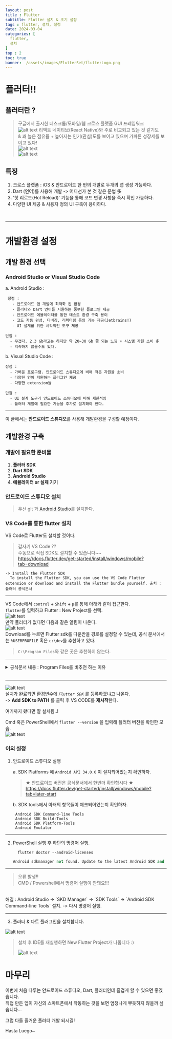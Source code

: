 ```yaml
---
layout: post
title : Flutter 
subtitle: Flutter 설치 & 초기 설정
tags : flutter, 설치, 설정
date: 2024-03-04
categories: [
  flutter,
  설치
]
top : 2
toc: true
banner:  /assets/images/FlutterSet/flutterLogo.png
---
```


# 플러터!!

## 플러터란 ?
> 구글에서 출시한 데스크톱/모바일/웹 크로스 플랫폼 GUI 프레임워크  
![alt text](/assets/images/FlutterSet/Cross.png "플러터 공식 : 설치 가이드") 
> 리액트 네이티브(React Native)와 주로 비교되고 있는 것 같기도 <br>
> & 꽤 높은 점유율 + 높아지는 인기(관심)도를 보이고 있으며 가파른 성장세를 보이고 있다! <br>
> ![alt text](/assets/images/FlutterSet/tend.png) <br>
> ![alt text](/assets/images/FlutterSet/marketshare.png)<br>


## 특징
1. 크로스 플랫폼 :  iOS & 안드로이드 한 번의 개발로 두개의 앱 생성 가능하다. <br>
2. Dart (언어)를 사용해 개발  -> 어디선가 본 것 같은 문법 多<br>
3. '핫 리로드(Hot Reload)' 기능을 통해 코드 변경 사항을 즉시 확인 가능하다. <br>
4. 다양한 UI 제공 & 사용자 정의 UI 구축이 용이하다.


<br>

---

# 개발환경 설정

## 개발 환경 선택 
### Android Studio or Visual Studio Code  
a. Android Studio :  

     장점 : 
       - 안드로이드 앱 개발에 최적화 된 환경  
       - 플러터와 Dart 언어를 지원하는 풍부한 플로그인 제공  
       - 안드로이드 에뮬레이터를 통한 테스트 환경 구축 용이  
       - 코드 자동 완성, 디버깅, 리펙터링 등의 기능 제공(Jetbrains!)  
       - UI 설계를 위한 시각적인 도구 제공  

    단점 : 
      - 무겁다. 2.3 Gb라고는 하지만 약 20~30 Gb 쯤 되는 느낌 + 시스템 자원 소비 多
      - 익숙하지 않을수도 있다.
   
b. Visual Studio Code :   

    장점 : 
      - 가벼운 프로그램. 안드로이드 스튜디오에 비해 적은 자원을 소비
      - 다양한 언어 지원하는 플러그인 제공
      - 다양한 extension들

    단점 :   
      - UI 설계 도구가 안드로이드 스튜디오에 비해 제한적임
      - 플러터 개발에 필요한 기능을 추가로 설치해야 한다.

---

이 글에서는 **안드로이드 스튜디오**를 사용해 개발환경을 구성할 예정이다.

## 개발환경 구축


### 개발에 필요한 준비물
1. **플러터 SDK**
2. **Dart SDK**
3. **Android Studio**
4. **에뮬레이터 or 실제 기기**

### 안드로이드 스튜디오 설치
> 우선 git 과 [Android Studio](https://developer.android.com/studio?hl=ko)를 설치한다.

### VS Code를 통한 flutter 설치
VS Code로 Flutter도 설치할 것이다.
  > 갑자기 VS Code ??   
  > 수동으로 직접 SDK도 설치할 수 있습니다~~  
    https://docs.flutter.dev/get-started/install/windows/mobile?tab=download
    
    -> Install the Flutter SDK
      To install the Flutter SDK, you can use the VS Code Flutter extension or download and install the Flutter bundle yourself. 출처 : 플러터 공식문서
---

 VS Code에서 `control` + `Shift` + `p`를 통해 아래와 같이 접근한다.<br>
    `flutter`를 입력하고 Flutter : New Project를 선택. <br>
   ![alt text](/assets/images/FlutterSet/vs_install.png)<br>
   만약 플러터가 없다면 다음과 같은 알림이 나온다. <br>
  ![alt text](/assets/images/FlutterSet/VsCodeSDK.png) <br>
  Download를 누르면 Flutter sdk를 다운받을 경로를 설정할 수 있는데, 
  공식 문서에서는 `%USERPROFILE` 혹은 `c:\dev`를 추천하고 있다. <br>
  > `C:\Program Files`와 같은 곳은 추천하지 않는다.

---
  <details>
    <summary> 공식문서 내용 : Program Files를 비추천 하는 이유</summary>
    <div markdonw="1"> 
      
        Don’t install Flutter to a directory or path that meets one or both of the following conditions:  
        The path contains special characters or spaces.  
        The path requires elevated privileges.  
        As an example, C:\Program Files fails both conditions.  

    </div>
  </details>
  <br>

---

  ![alt text](/assets/images/FlutterSet/VSEndInstall.png)  
  설치가 완료되면 환경변수에 *`Flutter SDK`* 를 등록하겠냐고 나온다. <br> -> **Add SDK to PATH** 를 클릭 후 VS CODE를 **재시작**한다.


  여기까지 왔다면 잘 설치됨..!

  Cmd 혹은 PowerShell에서 `flutter --version` 을 입력해 플러터 버전을 확인한 모습. <br>
  ![alt text](/assets/images/FlutterSet/cmdCheck.png)

### 이외 설정

1. 안드로이드 스튜디오 실행  

   a. SDK Platforms 에 `Android API 34.0.0` 이 설치되어있는지 확인하자.
      > ★ 안드로이드 버전은 공식문서에서 한번더 확인합시다 ★   
      https://docs.flutter.dev/get-started/install/windows/mobile?tab=later-start
      
    
   b. SDK tools에서 아래의 항목들이 체크되어있는지 확인하자.

        Android SDK Command-line Tools  
        Android SDK Build-Tools  
        Android SDK Platform-Tools  
        Android Emulator  

---
2. PowerShell 실행 후 하단의 명령어 실행.

    ```shell
      flutter doctor --android-licenses 
    ``` 
    ```py
    Android sdkmanager not found. Update to the latest Android SDK and ensure that the cmdline-tools are installed to resolve this.
    ```
---
   > 오류 발생!!  
   CMD / Powershell에서 명령어 실행이 안돼요!!!  <br>
   <br>
  해결 :  
  Android Studio ->  `SKD Manager` -> `SDK Tools` -> `Android SDK Command-line Tools` 설치. ->  다시 명령어 실행.

---

3. 플러터 & 다트 플러그인을 설치합니다.<br>

![alt text](/assets/images/FlutterSet/ASplug.png)

>  설치 후 IDE를 재실행하면 New Flutter Project가 나옵니다 :) <br>
>
>  ![alt text](/assets/images/FlutterSet/ide.png)


# 마무리
이번에 처음 다루는 안드로이드 스튜디오, Dart, 플러터인데 즐겁게 할 수 있으면 좋겠습니다.  
직접 만든 앱이 자신의 스마트폰에서 작동하는 것을 보면 엄청나게 뿌듯하지 않을까 싶습니다...

그럼 다들 즐거운 플러터 개발 되시길!  

Hasta Luego~


